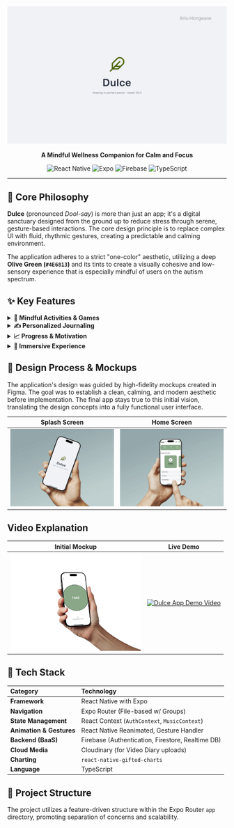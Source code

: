 <p align="center">
  <img src="./RelaxPoi/assets/images/DulM.png" alt="Dulce App Banner" width="800"/>
</p>

<p align="center">
  <strong>A Mindful Wellness Companion for Calm and Focus</strong>
</p>

<p align="center">
  <img alt="React Native" src="https://img.shields.io/badge/React%20Native-20232A?style=for-the-badge&logo=react&logoColor=61DAFB">
  <img alt="Expo" src="https://img.shields.io/badge/Expo-000020?style=for-the-badge&logo=expo&logoColor=white">
  <img alt="Firebase" src="https://img.shields.io/badge/Firebase-FFCA28?style=for-the-badge&logo=firebase&logoColor=black">
  <img alt="TypeScript" src="https://img.shields.io/badge/TypeScript-3178C6?style=for-the-badge&logo=typescript&logoColor=white">
</p>

---

## 🌿 Core Philosophy

**Dulce** (pronounced _Dool-say_) is more than just an app; it's a digital sanctuary designed from the ground up to reduce stress through serene, gesture-based interactions. The core design principle is to replace complex UI with fluid, rhythmic gestures, creating a predictable and calming environment.

The application adheres to a strict "one-color" aesthetic, utilizing a deep **Olive Green (`#4E6813`)** and its tints to create a visually cohesive and low-sensory experience that is especially mindful of users on the autism spectrum.

## ✨ Key Features

<details>
  <summary><strong>🧠 Mindful Activities & Games</strong></summary>
  <ul>
    <li><g-emoji class="g-emoji" alias="leaves">🍃</g-emoji> <strong>Guided Breathing:</strong> An interactive, timed breathing exercise with smooth animations.</li>
    <li><g-emoji class="g-emoji" alias="puzzle">🧩</g-emoji> <strong>Zen Slide & Starlight Tap:</strong> Non-verbal puzzle games designed to induce a state of flow.</li>
    <li><g-emoji class="g-emoji" alias="sparkles">✨</g-emoji> <strong>Willowisp Maze:</strong> A timed labyrinth with strategic elements to encourage focus.</li>
  </ul>
</details>

<details>
  <summary><strong>✍️ Personalized Journaling</strong></summary>
  <ul>
    <li><g-emoji class="g-emoji" alias="notebook">📓</g-emoji> <strong>Text Journal:</strong> A private space for reflection with entries saved securely to Firestore.</li>
    <li><g-emoji class="g-emoji" alias="movie_camera">🎥</g-emoji> <strong>Video Diary:</strong> A non-verbal diary where users record and save short video clips via Cloudinary.</li>
  </ul>
</details>

<details>
  <summary><strong>📈 Progress & Motivation</strong></summary>
  <ul>
    <li><g-emoji class="g-emoji" alias="fire">🔥</g-emoji> <strong>Daily Streaks & Progress Bar:</strong> Encourages daily engagement by tracking completed activities.</li>
    <li><g-emoji class="g-emoji" alias="bar_chart">📊</g-emoji> <strong>Mood Analytics:</strong> Visualizes mood trends over time with clean, modern charts.</li>
  </ul>
</details>

<details>
  <summary><strong>🎵 Immersive Experience</strong></summary>
  <ul>
    <li><g-emoji class="g-emoji" alias="musical_note">🎵</g-emoji> <strong>Integrated Music Player:</strong> A playlist of calming background tracks with rotating album art, managed globally via React Context.</li>
    <li><g-emoji class="g-emoji" alias="art">🎨</g-emoji> <strong>Apple-Inspired "Soft UI":</strong> A clean, Neumorphic design with soft shadows and a polished aesthetic.</li>
  </ul>
</details>

## 🎨 Design Process & Mockups

The application's design was guided by high-fidelity mockups created in Figma. The goal was to establish a clean, calming, and modern aesthetic before implementation. The final app stays true to this initial vision, translating the design concepts into a fully functional user interface.

|                                          Splash Screen                                           |                                      Home Screen                                      |
| :----------------------------------------------------------------------------------------------: | :-----------------------------------------------------------------------------------: |
| <img src="./RelaxPoi/assets/images/MockD1.png" alt="Authentication Screens Mockup" width="300"/> | <img src="./RelaxPoi/assets/images/MockD3.png" alt="Home Screen Mockup" width="300"/> |

## Video Explanation

|                                    Initial Mockup                                     |                                       Live Demo                                       |
| :-----------------------------------------------------------------------------------: | :-----------------------------------------------------------------------------------: |
| <img src="./RelaxPoi/assets/images/MockD5.png" alt="Home Screen Mockup" width="300"/> | [![Dulce App Demo Video](https://youtu.be/igbtU_Z9FQk)](https://youtu.be/igbtU_Z9FQk) |

## 🚀 Tech Stack

| Category                 | Technology                                        |
| :----------------------- | :------------------------------------------------ |
| **Framework**            | React Native with Expo                            |
| **Navigation**           | Expo Router (File-based w/ Groups)                |
| **State Management**     | React Context (`AuthContext`, `MusicContext`)     |
| **Animation & Gestures** | React Native Reanimated, Gesture Handler          |
| **Backend (BaaS)**       | Firebase (Authentication, Firestore, Realtime DB) |
| **Cloud Media**          | Cloudinary (for Video Diary uploads)              |
| **Charting**             | `react-native-gifted-charts`                      |
| **Language**             | TypeScript                                        |

## 📂 Project Structure

The project utilizes a feature-driven structure within the Expo Router `app` directory, promoting separation of concerns and scalability.
